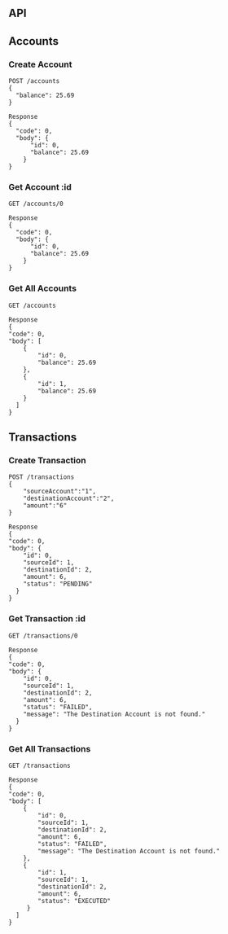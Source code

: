 ## API

## Accounts
### Create Account 

    POST /accounts
    {
      "balance": 25.69
    }
    
    Response
    {
      "code": 0,
      "body": {
          "id": 0,
          "balance": 25.69
        }
    }

### Get Account :id
    GET /accounts/0

    Response
    {
      "code": 0,
      "body": {
          "id": 0,
          "balance": 25.69
        }
    }
    
### Get All Accounts
    GET /accounts
    
    Response
    {
    "code": 0,
    "body": [
        {
            "id": 0,
            "balance": 25.69
        },
        {
            "id": 1,
            "balance": 25.69
        }
      ]
    }

## Transactions
### Create Transaction
    POST /transactions
    {
	    "sourceAccount":"1",
	    "destinationAccount":"2",
	    "amount":"6"
    }
    
    Response
    {
    "code": 0,
    "body": {
        "id": 0,
        "sourceId": 1,
        "destinationId": 2,
        "amount": 6,
        "status": "PENDING"
      }
    }

### Get Transaction :id
    GET /transactions/0

    Response
    {
    "code": 0,
    "body": {
        "id": 0,
        "sourceId": 1,
        "destinationId": 2,
        "amount": 6,
        "status": "FAILED",
        "message": "The Destination Account is not found."
      }
    }
    
### Get All Transactions
    GET /transactions
    
    Response
    {
    "code": 0,
    "body": [
        {
            "id": 0,
            "sourceId": 1,
            "destinationId": 2,
            "amount": 6,
            "status": "FAILED",
            "message": "The Destination Account is not found."
        },
        {
            "id": 1,
            "sourceId": 1,
            "destinationId": 2,
            "amount": 6,
            "status": "EXECUTED"
         }
      ]
    }

